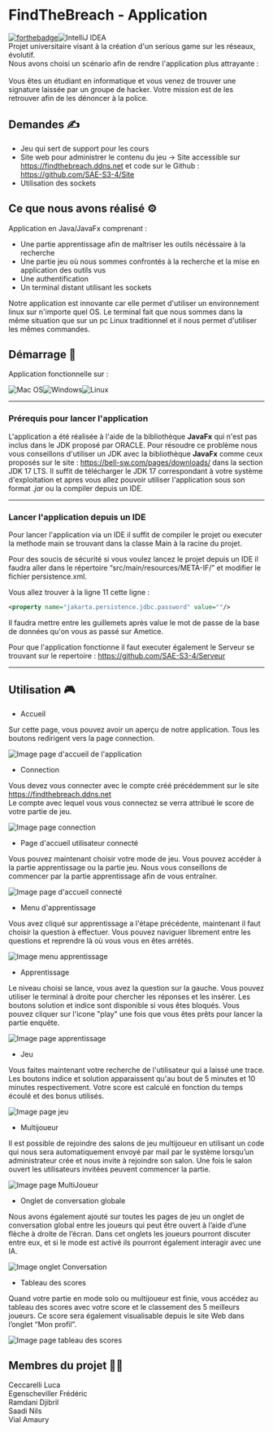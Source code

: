 # FindTheBreach - Application 
[![forthebadge](https://forthebadge.com/images/badges/made-with-java.svg)](https://forthebadge.com)![IntelliJ IDEA](https://img.shields.io/badge/IntelliJIDEA-000000.svg?style=for-the-badge&logo=intellij-idea&logoColor=white)</br>
Projet universitaire visant à la création d'un serious game sur les réseaux, évolutif.</br>
Nous avons choisi un scénario afin de rendre l'application plus attrayante :</br></br>
Vous êtes un étudiant en informatique et vous venez de trouver une signature laissée par un groupe de hacker.
Votre mission est de les retrouver afin de les dénoncer à la police.

## Demandes ✍️

- Jeu qui sert de support pour les cours
- Site web pour administrer le contenu du jeu -> Site accessible sur https://findthebreach.ddns.net et code sur le Github : https://github.com/SAE-S3-4/Site
- Utilisation des sockets

## Ce que nous avons réalisé ⚙️

Application en Java/JavaFx comprenant :
- Une partie apprentissage afin de maîtriser les outils nécéssaire à la recherche
- Une partie jeu où nous sommes confrontés à la recherche et la mise en application des outils vus
- Une authentification
- Un terminal distant utilisant les sockets

Notre application est innovante car elle permet d'utiliser un environnement linux sur n'importe quel OS. 
Le terminal fait que nous sommes dans la même situation que sur un pc Linux traditionnel et il nous permet d'utiliser les mêmes commandes.

## Démarrage 🚀

Application fonctionnelle sur : 

![Mac OS](https://img.shields.io/badge/mac%20os-000000?style=for-the-badge&logo=macos&logoColor=F0F0F0)![Windows](https://img.shields.io/badge/Windows-0078D6?style=for-the-badge&logo=windows&logoColor=white)![Linux](https://img.shields.io/badge/Linux-FCC624?style=for-the-badge&logo=linux&logoColor=black)

___
### Prérequis pour lancer l'application
L'application a été réalisée à l'aide de la bibliothèque **JavaFx** qui n'est pas inclus dans le JDK proposé par ORACLE.
Pour résoudre ce problème nous vous conseillons d'utiliser un JDK avec la bibliothèque **JavaFx** comme ceux proposés sur le site : https://bell-sw.com/pages/downloads/ dans la section JDK 17 LTS. Il suffit de télécharger le JDK 17 correspondant à votre système d'exploitation et apres vous allez pouvoir utiliser l'application sous son format *.jar* ou la compiler depuis un IDE.
___
### Lancer l'application depuis un IDE
Pour lancer l'application via un IDE il suffit de compiler le projet ou executer la methode main se trouvant dans la classe Main à la racine du projet.

Pour des soucis de sécurité si vous voulez lancez le projet depuis un IDE il faudra aller dans le répertoire “src/main/resources/META-IF/” et modifier le fichier persistence.xml. 

Vous allez trouver à la ligne 11 cette ligne : 

```xml
<property name="jakarta.persistence.jdbc.password" value=""/> 
```

Il faudra mettre entre les guillemets après value le mot de passe de la base de données qu'on vous as passé sur Ametice.  

Pour que l'application fonctionne il faut executer également le Serveur se trouvant sur le repertoire : https://github.com/SAE-S3-4/Serveur
___
## Utilisation 🎮

- Accueil

Sur cette page, vous pouvez avoir un aperçu de notre application. Tous les boutons redirigent vers la page connection.

![Image page d'accueil de l'application](readmePictures/ImageAcceuil.png "Page d'accueil")

- Connection

Vous devez vous connecter avec le compte créé précédemment sur le site https://findthebreach.ddns.net</br>
Le compte avec lequel vous vous connectez se verra attribué le score de votre partie de jeu.

![Image page connection](readmePictures/ImageConnexion.png "Page de connection")

- Page d'accueil utilisateur connecté

Vous pouvez maintenant choisir votre mode de jeu. Vous pouvez accéder à la partie apprentissage ou la partie jeu. 
Nous vous conseillons de commencer par la partie apprentissage afin de vous entraîner.

![Image page d'accueil connecté](readmePictures/Imageconnecte.png "Page d'acceuil utilisateur connecté")

- Menu d'apprentissage

Vous avez cliqué sur apprentissage a l'étape précédente, maintenant il faut choisir la question à effectuer. 
Vous pouvez naviguer librement entre les questions et reprendre là où vous vous en êtes arrétés.

![Image menu apprentissage](readmePictures/practice_menu.png "Page menu apprentissage")

- Apprentissage

Le niveau choisi se lance, vous avez la question sur la gauche.
Vous pouvez utiliser le terminal à droite pour chercher les réponses et les insérer.
Les boutons solution et indice sont disponible si vous êtes bloqués.
Vous pouvez cliquer sur l'icone "play" une fois que vous êtes prêts pour lancer la partie enquête.

![Image page apprentissage](readmePictures/practice.png  "Page apprentissage")

- Jeu

Vous faites maintenant votre recherche de l'utilisateur qui a laissé une trace.
Les boutons indice et solution apparaissent qu'au bout de 5 minutes et 10 minutes respectivement.
Votre score est calculé en fonction du temps écoulé et des bonus utilisés.

![Image page jeu](readmePictures/play.png  "Page jeu")

- Multijoueur

Il est possible de rejoindre des salons de jeu multijoueur en utilisant un code qui nous sera automatiquement envoyé par mail par le système lorsqu’un administrateur crée et nous invite à rejoindre son salon. Une fois le salon ouvert les utilisateurs invitées peuvent commencer la partie. 

![Image page MultiJoueur](readmePictures/pictureMulti.png  "Page jeu")

- Onglet de conversation globale 

Nous avons également ajouté sur toutes les pages de jeu un onglet de conversation global entre les joueurs qui peut être ouvert à l’aide d’une flèche à droite de l’écran. Dans cet onglets les joueurs pourront discuter entre eux, et si le mode est activé ils pourront également interagir avec une IA. 

![Image onglet Conversation](readmePictures/pictureChat.png  "Onglet chat")

- Tableau des scores

Quand votre partie en mode solo ou multijoueur est finie, vous accédez au tableau des scores avec votre score et le classement des 5 meilleurs joueurs. Ce score sera également visualisable depuis le site Web dans l’onglet “Mon profil”. 

![Image page tableau des scores](readmePictures/leaderBoard.jpg  "Page tableau des scores")


## Membres du projet 🧑‍💻

Ceccarelli Luca</br>
Egenscheviller Frédéric</br>
Ramdani Djibril</br>
Saadi Nils</br>
Vial Amaury
